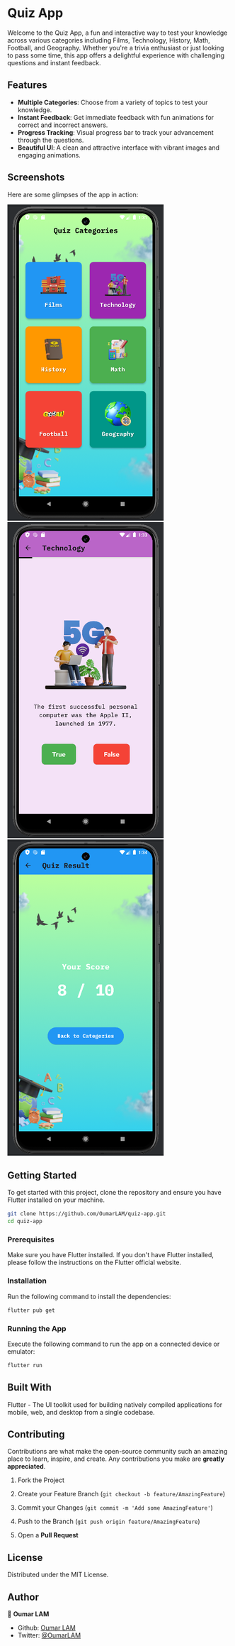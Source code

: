 # Quiz App

Welcome to the Quiz App, a fun and interactive way to test your knowledge across various categories including Films, Technology, History, Math, Football, and Geography. Whether you're a trivia enthusiast or just looking to pass some time, this app offers a delightful experience with challenging questions and instant feedback.

## Features

* **Multiple Categories**: Choose from a variety of topics to test your knowledge.
* **Instant Feedback**: Get immediate feedback with fun animations for correct and incorrect answers.
* **Progress Tracking**: Visual progress bar to track your advancement through the questions.
* **Beautiful UI**: A clean and attractive interface with vibrant images and engaging animations.

## Screenshots

Here are some glimpses of the app in action:

![Homepage](./assets/images/homepage.png)
![Detailed Page](./assets/images/detailedpage.png)
![Score Page](./assets/images/scorepage.png)

## Getting Started

To get started with this project, clone the repository and ensure you have Flutter installed on your machine.

```bash
git clone https://github.com/OumarLAM/quiz-app.git
cd quiz-app
```

### Prerequisites
Make sure you have Flutter installed. If you don't have Flutter installed, please follow the instructions on the Flutter official website.

### Installation
Run the following command to install the dependencies:

```bash
flutter pub get
```

### Running the App
Execute the following command to run the app on a connected device or emulator:

```bash
flutter run
```
## Built With

Flutter - The UI toolkit used for building natively compiled applications for mobile, web, and desktop from a single codebase.

## Contributing

Contributions are what make the open-source community such an amazing place to learn, inspire, and create. Any contributions you make are **greatly appreciated**.

1. Fork the Project

2. Create your Feature Branch (```git checkout -b feature/AmazingFeature```)

3. Commit your Changes (```git commit -m 'Add some AmazingFeature'```)

4. Push to the Branch (```git push origin feature/AmazingFeature```)

5. Open a **Pull Request**

## License
Distributed under the MIT License. 

## Author

👤 **Oumar LAM**

- Github: [Oumar LAM](https://github.com/OumarLAM)
- Twitter: [@OumarLAM](https://twitter.com/oumarlam_fcb)
